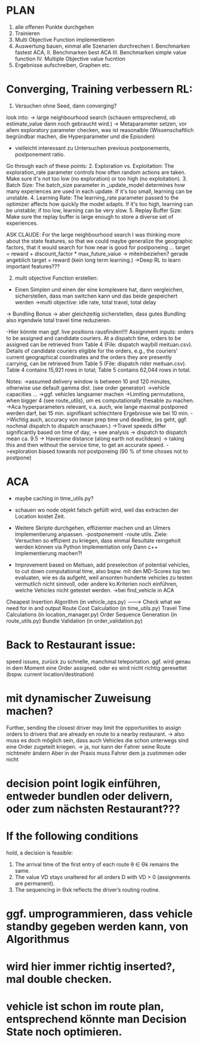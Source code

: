 # PLAN
1. alle offenen Punkte durchgehen
2. Trainieren
3. Multi Objective Function implementieren
3. Auswertung bauen, einmal alle Szenarien durchrechen
    I. Benchmarken fastest ACA,
    II. Benchmarken best ACA
    III. Benchmarken simple value function
    IV. Multiple Objective value fucntion
4. Ergebnisse aufschreiben, Graphen etc.


#  Converging, Training verbessern RL:
1. Versuchen ohne Seed, dann converging?

look into:
-> large neighbourhood search (schauen entsprechend, ob estimate_value dann noch gebraucht wird.)
-> Metaparameter setzen, vor allem exploratory parameter checken, was ist reasonalble
(Wissenschaftlich begründbar machen, die Hyperparameter und die Episoden)

- vielleicht interessant zu Untersuchen previous postponements, postponement ratio.

Go through each of these points:
2. Exploration vs. Exploitation: The exploration_rate parameter controls how often random actions are taken. Make sure it's not too low (no exploration) or too high (no exploitation).
3. Batch Size: The batch_size parameter in _update_model determines how many experiences are used in each update. If it's too small, learning can be unstable.
4. Learning Rate: The learning_rate parameter passed to the optimizer affects how quickly the model adapts. If it's too high, learning can be unstable; if too low, learning can be very slow.
5. Replay Buffer Size: Make sure the replay buffer is large enough to store a diverse set of experiences.





ASK CLAUDE:
For the large neighbourhood search I was thinking more about the state features, so that we could maybe generalize the geographic factors, that it would search for how near is good for postponeing ...
target = reward + discount_factor * max_future_value -> miteinbeziehen? gerade angeblich target = reward (kein long term learning.)
->Deep RL to learn important features???

2. multi objective Function erstellen:
- Einen Simplen und einen der eine komplexere hat, dann vergleichen, sicherstellen, dass man switchen kann und das beide gespeichert werden
->multi objective: idle rate, total travel, total delay




-> Bundling Bonus -> aber gleichzeitig sicherstellen, dass gutes Bundling also irgendwie total travel time reduzieren.










-Hier könnte man ggf. live positions rausfinden!!!!
Assignment inputs: orders to be assigned and candidate couriers. At a dispatch time,
orders to be assigned can be retrieved from Table 4 (File: dispatch waybill meituan.csv).
Details of candidate couriers eligible for the orders, e.g., the couriers’ current geographical
coordinates and the orders they are presently carrying, can be retrieved from Table
5 (File: dispatch rider meituan.csv). Table 4 contains 15,921 rows in total; Table
5 contains 62,044 rows in total.


Notes:
->assumed delivery window is between 10 and 120 minutes, otherwise use default gamma dist.  (see order generator)
->vehicle capacities ...
->ggf. vehicles langsamer machen
->Limiting permutations, when bigger 4 (see route_utils), um es computationally thesable zu machen.
->Aca hyperparameters relevant, v.a. auch, wie lange maximal postponed werden darf, bei 15 min. signifikant schlechtere Ergebnisse wie bei 10 min.
->Wichtig auch, accuracy von mean prep time und deadline, (es geht, ggf. nochmal dispatch to dispatch anschauen.)
->Travel speeds differ significantly based on time of day, -> see analysis -> dispatch to dispatch mean ca. 9.5 -> Haversine distance (along earth not euclidean) -> taking this and then without the service time, to get an accurate speed.
->exploration biased towards not postponeing (90 % of time choses not to postpone)



# ACA

- maybe caching in time_utils.py?
- schauen wo node objekt falsch gefüllt wird, weil das extracten der Location kostet Zeit.
- Weitere Skripte durchgehen, effizienter machen und an Ulmers Implementierung anpassen.
    -postponement
    -route utils.
Ziele:
Versuchen so effizient zu kriegen, dass einmal Resultate reingeholt werden können via Python Implementation only
Dann c++ Implementierung machen?!

- Improvement based on Meituan, add preselection of potential vehicles, to cut down computational time, also bspw. mit den MD-Scores top ten evaluaten, wie es da aufgeht, weil ansonten hunderte vehicles zu testen vermutlich nicht sinnvoll, oder andere ko.Kriterien noch einführen, welche Vehicles nicht getestet werden. ->bei find_vehicle in ACA

Cheapest Insertion Algorithm (in vehicle_ops.py)
---> Check what we need for in and output
Route Cost Calculation (in time_utils.py)
Travel Time Calculations (in location_manager.py)
Order Sequence Generation (in route_utils.py)
Bundle Validation (in order_validation.py)

# Back to Restaurant issue: 
speed issues, zurück zu schnelle, manchmal teleportation.
ggf. wird genau in dem Moment eine Order assigned. oder es wird nicht richtig geresettet (bspw. current location/destination)

# mit dynamischer Zuweisung machen?
Further, sending the closest driver may limit the opportunities to assign orders to drivers that are already en route to a
nearby restaurant.
-> also muss es doch möglich sein, dass auch Vehicles die schon unterwegs sind eine Order zugeteilt kriegen.
-> ja, nur kann der Fahrer seine Route nichtmehr ändern
Aber in der Praxis muss Fahrer dem ja zustimmen oder nicht


# decision point logik einführen, entweder bundlen oder delivern, oder zum nächsten Restaurant???
# If the following conditions
hold, a decision is feasible:
1. The arrival time of the first entry of each route
θ ∈ Θk remains the same.
2. The value VD stays unaltered for all orders D
with VD > 0 (assignments are permanent).
3. The sequencing in Θxk
reflects the driver’s routing routine.


# ggf. umprogrammieren, dass vehicle standby gegeben werden kann, von Algorithmus
# wird hier immer richtig inserted?, mal double checken.

# vehicle ist schon im route plan, entsprechend könnte man Decision State noch optimieren.
